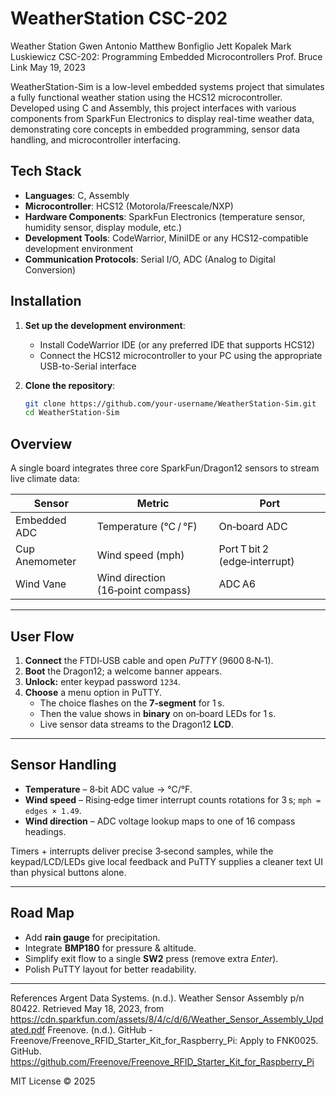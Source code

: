 # WeatherStation CSC-202

Weather Station
Gwen Antonio
Matthew Bonfiglio
Jett Kopalek
Mark Luskiewicz
CSC-202: Programming Embedded Microcontrollers
Prof. Bruce Link
May 19, 2023

WeatherStation-Sim is a low-level embedded systems project that simulates a fully functional weather station using the HCS12 microcontroller. Developed using C and Assembly, this project interfaces with various components from SparkFun Electronics to display real-time weather data, demonstrating core concepts in embedded programming, sensor data handling, and microcontroller interfacing.

## Tech Stack

- **Languages**: C, Assembly
- **Microcontroller**: HCS12 (Motorola/Freescale/NXP)
- **Hardware Components**: SparkFun Electronics (temperature sensor, humidity sensor, display module, etc.)
- **Development Tools**: CodeWarrior, MiniIDE or any HCS12-compatible development environment
- **Communication Protocols**: Serial I/O, ADC (Analog to Digital Conversion)

## Installation

1. **Set up the development environment**:
   - Install CodeWarrior IDE (or any preferred IDE that supports HCS12)
   - Connect the HCS12 microcontroller to your PC using the appropriate USB-to-Serial interface

2. **Clone the repository**:
   ```bash
   git clone https://github.com/your-username/WeatherStation-Sim.git
   cd WeatherStation-Sim


## Overview
A single board integrates three core SparkFun/Dragon12 sensors to stream live climate data:

| Sensor | Metric | Port |
| ------ | ------ | ---- |
| Embedded ADC | Temperature (°C / °F) | On‑board ADC |
| Cup Anemometer | Wind speed (mph) | Port T bit 2 (edge‑interrupt) |
| Wind Vane | Wind direction (16‑point compass) | ADC A6 |

---

## User Flow
1. **Connect** the FTDI‑USB cable and open *PuTTY* (9600 8‑N‑1).
2. **Boot** the Dragon12; a welcome banner appears.
3. **Unlock:** enter keypad password `1234`.
4. **Choose** a menu option in PuTTY.
   - The choice flashes on the **7‑segment** for 1 s.
   - Then the value shows in **binary** on on‑board LEDs for 1 s.
   - Live sensor data streams to the Dragon12 **LCD**.

---

## Sensor Handling
- **Temperature** – 8‑bit ADC value → °C/°F.
- **Wind speed** – Rising‑edge timer interrupt counts rotations for 3 s; `mph = edges × 1.49`.
- **Wind direction** – ADC voltage lookup maps to one of 16 compass headings.

Timers + interrupts deliver precise 3‑second samples, while the keypad/LCD/LEDs give local feedback and PuTTY supplies a cleaner text UI than physical buttons alone.

---

## Road Map
- Add **rain gauge** for precipitation.
- Integrate **BMP180** for pressure & altitude.
- Simplify exit flow to a single **SW2** press (remove extra *Enter*).
- Polish PuTTY layout for better readability.

---


References
Argent Data Systems. (n.d.). Weather Sensor Assembly p/n 80422. Retrieved May 18, 2023, from https://cdn.sparkfun.com/assets/8/4/c/d/6/Weather_Sensor_Assembly_Updated.pdf
Freenove. (n.d.). GitHub - Freenove/Freenove_RFID_Starter_Kit_for_Raspberry_Pi: Apply to FNK0025. GitHub. https://github.com/Freenove/Freenove_RFID_Starter_Kit_for_Raspberry_Pi


MIT License © 2025


